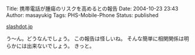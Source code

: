 Title: 携帯電話が腫瘍のリスクを高めるとの報告
Date: 2004-10-23 23:43
Author: masayukig
Tags: PHS-Mobile-Phone
Status: published

[slashdot.jp](http://slashdot.jp/article.pl?sid=04/10/17/042249&topic=97)

う〜ん。どうなんでしょう。
この報告は怪しいね。
そんな簡単に相関関係は明らかには出来ないでしょう。
きっと。

